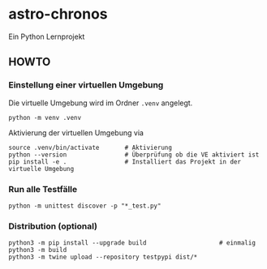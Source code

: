 # astro-chronos

Ein Python Lernprojekt

## HOWTO

### Einstellung einer virtuellen Umgebung

Die virtuelle Umgebung wird im Ordner `.venv` angelegt.

```shell
python -m venv .venv 
```

Aktivierung der virtuellen Umgebung via

```shell
source .venv/bin/activate       # Aktivierung
python --version                # Überprüfung ob die VE aktiviert ist
pip install -e .                # Installiert das Projekt in der virtuelle Umgebung
```

### Run alle Testfälle

```shell
python -m unittest discover -p "*_test.py"
```


### Distribution (optional)

```shell
python3 -m pip install --upgrade build                    # einmalig
python3 -m build
python3 -m twine upload --repository testpypi dist/*
```

